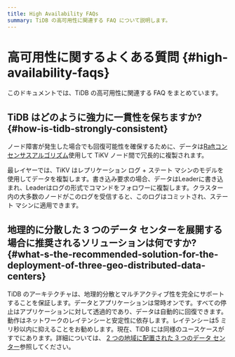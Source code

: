 ```yaml
---
title: High Availability FAQs
summary: TiDB の高可用性に関連する FAQ について説明します。
---
```


# 高可用性に関するよくある質問 {#high-availability-faqs}

このドキュメントでは、TiDB の高可用性に関連する FAQ をまとめています。

## TiDB はどのように強力に一貫性を保ちますか? {#how-is-tidb-strongly-consistent}

ノード障害が発生した場合でも回復可能性を確保するために、データは[Raftコンセンサスアルゴリズム](https://raft.github.io/)使用して TiKV ノード間で冗長的に複製されます。

最レイヤーでは、TiKV はレプリケーション ログ + ステート マシンのモデルを使用してデータを複製します。書き込み要求の場合、データはLeaderに書き込まれ、Leaderはログの形式でコマンドをフォロワーに複製します。クラスター内の大多数のノードがこのログを受信すると、このログはコミットされ、ステート マシンに適用できます。

## 地理的に分散した 3 つのデータ センターを展開する場合に推奨されるソリューションは何ですか? {#what-s-the-recommended-solution-for-the-deployment-of-three-geo-distributed-data-centers}

TiDB のアーキテクチャは、地理的分散とマルチアクティブ性を完全にサポートすることを保証します。データとアプリケーションは常時オンです。すべての停止はアプリケーションに対して透過的であり、データは自動的に回復できます。動作はネットワークのレイテンシーと安定性に依存します。レイテンシーは5 ミリ秒以内に抑えることをお勧めします。現在、TiDB には同様のユースケースがすでにあります。詳細については、 [2 つの地域に配置された 3 つのデータ センター](/three-data-centers-in-two-cities-deployment.md)参照してください。

